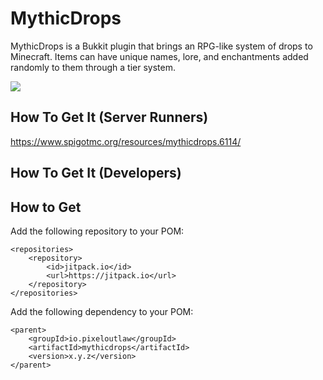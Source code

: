 # MythicDrops
MythicDrops is a Bukkit plugin that brings an RPG-like system of drops to Minecraft. Items can
have unique names, lore, and enchantments added randomly to them through a tier system.

[![](https://jitpack.io/v/io.pixeloutlaw/mythicdrops.svg)](https://jitpack.io/#io.pixeloutlaw/mythicdrops)

## How To Get It (Server Runners)
https://www.spigotmc.org/resources/mythicdrops.6114/

## How To Get It (Developers)

## How to Get
Add the following repository to your POM:
~~~
<repositories>
    <repository>
        <id>jitpack.io</id>
        <url>https://jitpack.io</url>
    </repository>
</repositories>
~~~


Add the following dependency to your POM:
~~~
<parent>
    <groupId>io.pixeloutlaw</groupId>
    <artifactId>mythicdrops</artifactId>
    <version>x.y.z</version>
</parent>
~~~